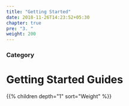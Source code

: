 ```yaml
---
title: "Getting Started"
date: 2018-11-26T14:23:52+05:30
chapter: true
pre: "3. "
weight: 200
---
```


### Category

# Getting Started Guides

{{% children depth="1" sort="Weight" %}}
